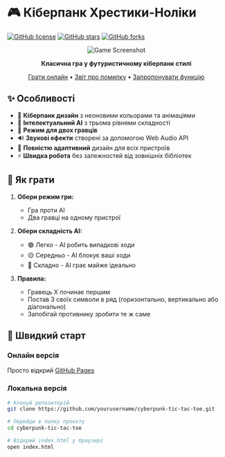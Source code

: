 # 🎮 Кіберпанк Хрестики-Ноліки

[![GitHub license](https://img.shields.io/badge/license-MIT-blue.svg)](https://github.com/dneese/cyberpunk-tic-tac-toe/blob/main/LICENSE)
[![GitHub stars](https://img.shields.io/github/stars/dneese/cyberpunk-tic-tac-toe.svg)](https://github.com/dneese/cyberpunk-tic-tac-toe/stargazers)
[![GitHub forks](https://img.shields.io/github/forks/yourusername/cyberpunk-tic-tac-toe.svg)](https://github.com/dneese/cyberpunk-tic-tac-toe/network)

<div align="center">

![Game Screenshot](assets/images/screenshot.png)

**Класична гра у футуристичному кіберпанк стилі**

[Грати онлайн](https://dneese.github.io/cyberpunk-tic-tac-toe) • [Звіт про помилку](https://github.com/yourusername/cyberpunk-tic-tac-toe/issues) • [Запропонувати функцію](https://github.com/yourusername/cyberpunk-tic-tac-toe/issues)

</div>

## ✨ Особливості

- 🎨 **Кіберпанк дизайн** з неоновими кольорами та анімаціями
- 🧠 **Інтелектуальний AI** з трьома рівнями складності
- 👥 **Режим для двох гравців**
- 🔊 **Звукові ефекти** створені за допомогою Web Audio API
- 📱 **Повністю адаптивний** дизайн для всіх пристроїв
- ⚡ **Швидка робота** без залежностей від зовнішніх бібліотек

## 🎯 Як грати

1. **Обери режим гри:**
   - Гра проти AI
   - Два гравці на одному пристрої

2. **Обери складність AI:**
   - 🟢 Легко - AI робить випадкові ходи
   - 🟡 Середньо - AI блокує ваші ходи
   - 🔴 Складно - AI грає майже ідеально

3. **Правила:**
   - Гравець X починає першим
   - Постав 3 своїх символи в ряд (горизонтально, вертикально або діагонально)
   - Запобігай противнику зробити те ж саме

## 🚀 Швидкий старт

### Онлайн версія
Просто відкрий [GitHub Pages](https://dneese.github.io/cyberpunk-tic-tac-toe)

### Локальна версія
```bash
# Клонуй репозиторій
git clone https://github.com/yourusername/cyberpunk-tic-tac-toe.git

# Перейди в папку проєкту
cd cyberpunk-tic-tac-toe

# Відкрий index.html у браузері
open index.html

